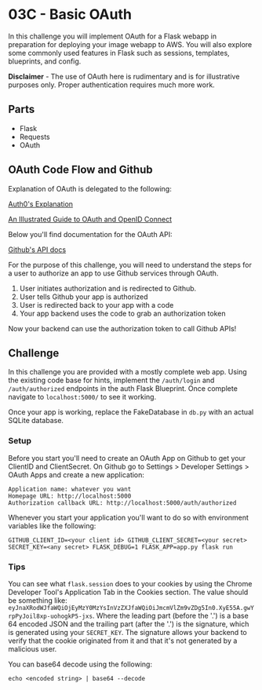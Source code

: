 # 03C - Basic OAuth

In this challenge you will implement OAuth for a Flask webapp in preparation for deploying your image webapp to AWS. You will also explore some commonly used features in Flask such as sessions, templates, blueprints, and config.

**Disclaimer** - The use of OAuth here is rudimentary and is for illustrative purposes only. Proper authentication requires much more work.

## Parts

- Flask
- Requests
- OAuth 

## OAuth Code Flow and Github

Explanation of OAuth is delegated to the following:

[Auth0's Explanation](https://auth0.com/docs/flows/concepts/auth-code)

[An Illustrated Guide to OAuth and OpenID Connect](https://developer.okta.com/blog/2019/10/21/illustrated-guide-to-oauth-and-oidc#:~:text=OAuth%202.0%20is%20designed%20only,person%20who%20is%20logged%20in.)

Below you'll find documentation for the OAuth API:

[Github's API docs](https://docs.github.com/en/developers/apps/authorizing-oauth-apps)

For the purpose of this challenge, you will need to understand the steps for a user to authorize an app to use Github services through OAuth.

1. User initiates authorization and is redirected to Github.
2. User tells Github your app is authorized
3. User is redirected back to your app with a code
4. Your app backend uses the code to grab an authorization token

Now your backend can use the authorization token to call Github APIs!

## Challenge

In this challenge you are provided with a mostly complete web app. Using the existing code base for hints, implement the `/auth/login` and `/auth/authorized` endpoints in the auth Flask Blueprint. Once complete navigate to `localhost:5000/` to see it working.

Once your app is working, replace the FakeDatabase in `db.py` with an actual SQLite database.

### Setup

Before you start you'll need to create an OAuth App on Github to get your ClientID and ClientSecret. On Github go to Settings > Developer Settings > OAuth Apps and create a new application:

```
Application name: whatever you want
Homepage URL: http://localhost:5000
Authorization callback URL: http://localhost:5000/auth/authorized
```

Whenever you start your application you'll want to do so with environment variables like the following:

`GITHUB_CLIENT_ID=<your client id> GITHUB_CLIENT_SECRET=<your secret> SECRET_KEY=<any secret> FLASK_DEBUG=1 FLASK_APP=app.py flask run`


### Tips

You can see what `flask.session` does to your cookies by using the Chrome Developer Tool's Application Tab in the Cookies section. The value should be something like: `eyJnaXRodWJfaWQiOjEyMzY0MzYsInVzZXJfaWQiOiJmcmVlZm9vZDg5In0.XyE55A.gwYrpPyJoil8xp-uohogkP5-jxs`. Where the leading part (before the '.') is a base 64 encoded JSON and the trailing part (after the '.') is the signature, which is generated using your `SECRET_KEY`. The signature allows your backend to verify that the cookie originated from it and that it's not generated by a malicious user.

You can base64 decode using the following:

`echo <encoded string> | base64 --decode`